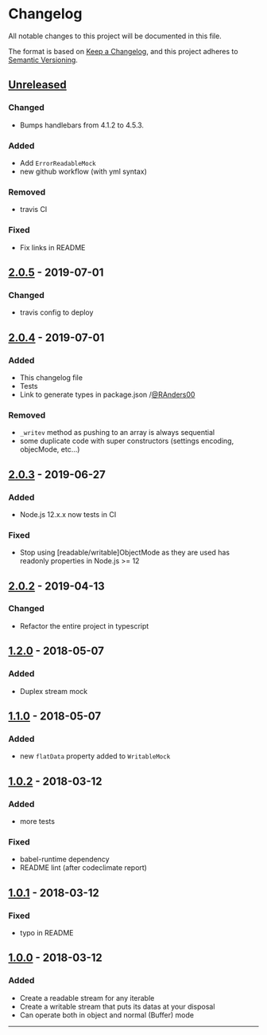 # Changelog
All notable changes to this project will be documented in this file.

The format is based on [Keep a Changelog](https://keepachangelog.com/en/1.0.0/), and this project adheres to [Semantic Versioning](https://semver.org/spec/v2.0.0.html).

## [Unreleased]
### Changed
- Bumps handlebars from 4.1.2 to 4.5.3.

### Added

- Add `ErrorReadableMock`
- new github workflow (with yml syntax)

### Removed

- travis CI

### Fixed
- Fix links in README

## [2.0.5] - 2019-07-01
### Changed
- travis config to deploy

## [2.0.4] - 2019-07-01
### Added
- This changelog file
- Tests
- Link to generate types in package.json /[@RAnders00](https://github.com/RAnders00)

### Removed
- `_writev` method as pushing to an array is always sequential
- some duplicate code with super constructors (settings encoding, objecMode, etc...)

## [2.0.3] - 2019-06-27
### Added
- Node.js 12.x.x now tests in CI

### Fixed
- Stop using \[readable/writable\]ObjectMode as they are used has readonly properties in Node.js >= 12

## [2.0.2] - 2019-04-13
### Changed
- Refactor the entire project in typescript

## [1.2.0] - 2018-05-07
### Added
- Duplex stream mock

## [1.1.0] - 2018-05-07
### Added
- new `flatData` property added to `WritableMock`

## [1.0.2] - 2018-03-12
### Added
- more tests

### Fixed
- babel-runtime dependency
- README lint (after codeclimate report)

## [1.0.1] - 2018-03-12
### Fixed
- typo in README

## [1.0.0] - 2018-03-12
### Added
- Create a readable stream for any iterable
- Create a writable stream that puts its datas at your disposal
- Can operate both in object and normal (Buffer) mode

__________________________________________________________________________________________

[Unreleased]: https://github.com/b4nst/stream-mock/compare/v2.0.5...HEAD
[2.0.5]: https://github.com/b4nst/stream-mock/compare/v2.0.4...v2.0.5
[2.0.4]: https://github.com/b4nst/stream-mock/compare/v2.0.3...v2.0.4
[2.0.3]: https://github.com/b4nst/stream-mock/compare/v2.0.2...v2.0.3
[2.0.2]: https://github.com/b4nst/stream-mock/compare/v1.2.0...v2.0.2
[1.2.0]: https://github.com/b4nst/stream-mock/compare/v1.1.0...v1.2.0
[1.1.0]: https://github.com/b4nst/stream-mock/compare/v1.0.2...v1.1.0
[1.0.2]: https://github.com/b4nst/stream-mock/compare/v1.0.1...v1.0.2
[1.0.1]: https://github.com/b4nst/stream-mock/compare/v1.0.0...v1.0.1
[1.0.0]: https://github.com/b4nst/stream-mock/releases/tag/v1.0.0
